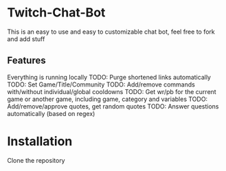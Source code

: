 # Twitch-Chat-Bot
This is an easy to use and easy to customizable chat bot, feel free to fork and add stuff

## Features
Everything is running locally
TODO: Purge shortened links automatically
TODO: Set Game/Title/Community
TODO: Add/remove commands with/without individual/global cooldowns
TODO: Get wr/pb for the current game or another game, including game, category and variables
TODO: Add/remove/approve quotes, get random quotes
TODO: Answer questions automatically (based on regex)

# Installation
Clone the repository